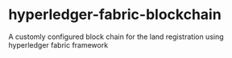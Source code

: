 # hyperledger-fabric-blockchain
A customly configured block chain for the land registration using hyperledger fabric framework
